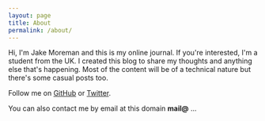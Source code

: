 ```yaml
---
layout: page
title: About
permalink: /about/
---
```


Hi, I'm Jake Moreman and this is my online journal. If you're interested, I'm a student from the UK. I created this blog to share my thoughts and anything else that's happening. Most of the content will be of a technical nature but there's some casual posts too.

Follow me on [GitHub](http://github.com/jmoreman) or [Twitter](http://twitter.com/jakemoreman).

You can also contact me by email at this domain **mail@** ...